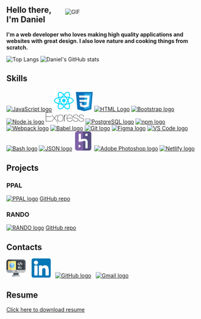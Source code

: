 <a href="https://dribbble.com/" target="_blank" rel="noreferrer"><img align="right" src="https://i.pinimg.com/originals/5c/8f/08/5c8f08b5fe55e12baae6fc54e46c343a.gif" width="350" style= "margin-top:24px;" alt="GIF"></a>

## Hello there, I'm Daniel 

**I'm a web developer who loves making high quality applications and websites with great design. I also love nature and cooking things from scratch.**

![Top Langs](https://github-readme-stats.vercel.app/api/top-langs/?username=daniel-sungwon-lee&layout=compact) ![Daniel's GitHub stats](https://github-readme-stats.vercel.app/api?username=daniel-sungwon-lee&hide=stars,contribs&show_icons=true&theme=graywhite)

## Skills
<a href="https://developer.mozilla.org/en-US/docs/Web/JavaScript" target="_blank"><img src="https://upload.wikimedia.org/wikipedia/commons/9/99/Unofficial_JavaScript_logo_2.svg" width="50" alt="JavaScript logo"></a>
<a href="https://reactjs.org/" target="_blank"><img src="/some-icons/react-icon.svg" width="55" alt="React logo"></a>
<a href="https://developer.mozilla.org/en-US/docs/Web/CSS" target="_blank"><img src="/some-icons/css3.svg" width="44" alt="CSS logo"></a>
<a href="https://developer.mozilla.org/en-US/docs/Web/HTML" target="_blank"><img src="https://upload.wikimedia.org/wikipedia/commons/3/38/HTML5_Badge.svg" width="50" alt="HTML Logo"></a>
<a href="https://getbootstrap.com/" target="_blank"><img src="https://upload.wikimedia.org/wikipedia/commons/b/b2/Bootstrap_logo.svg" width="50" alt="Bootstrap logo"></a>
<a href="https://nodejs.org/en/" target="_blank"><img src="https://upload.wikimedia.org/wikipedia/commons/d/d9/Node.js_logo.svg" width="70" alt="Node.js logo"></a>
<a href="https://expressjs.com/" target="_blank"><img src="/some-icons/express.svg" width="100" alt="Express logo"></a>
<a href="https://www.postgresql.org/" target="_blank"><img src="https://upload.wikimedia.org/wikipedia/commons/2/29/Postgresql_elephant.svg" width="50" alt="PostgreSQL logo"></a>
<a href="https://docs.npmjs.com/" target="_blank"><img src="https://upload.wikimedia.org/wikipedia/commons/d/db/Npm-logo.svg" width="80" alt="npm logo"></a>
<a href="https://webpack.js.org/" target="_blank"><img src="https://webpack.js.org/icon-square-small.85ba630cf0c5f29ae3e3.svg" width="60" alt="Webpack logo"></a>
<a href="https://babeljs.io/" target="_blank"><img src="https://upload.wikimedia.org/wikipedia/commons/0/02/Babel_Logo.svg" width="100" alt="Babel logo"></a>
<a href="https://git-scm.com/" target="_blank"><img src="https://upload.wikimedia.org/wikipedia/commons/3/3f/Git_icon.svg" width="50" alt="Git logo"></a>
<a href="https://www.figma.com/" target="_blank"><img src="https://upload.wikimedia.org/wikipedia/commons/3/33/Figma-logo.svg" width="35" alt="Figma logo"></a>
<a href="https://code.visualstudio.com/" target="_blank"><img src="https://upload.wikimedia.org/wikipedia/commons/9/9a/Visual_Studio_Code_1.35_icon.svg" width="50" alt="VS Code logo"></a>
<a href="https://www.gnu.org/software/bash/" target="_blank"><img src="https://upload.wikimedia.org/wikipedia/commons/4/4b/Bash_Logo_Colored.svg" width="50" alt="Bash logo"></a>
<a href="https://www.json.org/json-en.html" target="_blank"><img src="https://upload.wikimedia.org/wikipedia/commons/c/c9/JSON_vector_logo.svg" width="50" alt="JSON logo"></a>
<a href="https://www.heroku.com/" target="_blank"><img src="/some-icons/heroku.svg" width="50" alt="Heroku logo"></a>
<a href="https://www.photoshop.com/en" target="_blank"><img src="https://upload.wikimedia.org/wikipedia/commons/a/af/Adobe_Photoshop_CC_icon.svg" width="50" alt="Adobe Photoshop logo"></a> 
<a href="https://www.netlify.com/" target="_blank"><img src="https://www.netlify.com/img/press/logos/logomark.svg" width="50" alt="Netlify logo"></a>

## Projects
  ### PPAL
<a href="https://ppalll.herokuapp.com/" target="_blank"><img src="https://user-images.githubusercontent.com/72715781/108291189-ab44e300-7146-11eb-8baa-d61e9d01b015.png" width="100" alt="PPAL logo"></a> [GitHub repo](https://github.com/daniel-sungwon-lee/PPAL)
  ### RANDO
<a href="https://daniel-sungwon-lee.github.io/ajax-project/" target="_blank"><img src="https://user-images.githubusercontent.com/72715781/108329985-32fc1300-7182-11eb-8063-2d7ce3246414.png" width="100" alt="RANDO logo"></a> [GitHub repo](https://github.com/daniel-sungwon-lee/ajax-project)

## Contacts
<a href="https://danielsungwonlee.netlify.app/" target="_blank"><img src="some-icons/coding.svg" width="50" alt="Portfolio logo"></a>&nbsp;&nbsp;&nbsp;
<a href="https://www.linkedin.com/in/daniel-sungwon-lee/" target="_blank"><img src="/some-icons/linkedin.svg" width="50" alt="LinkedIn logo"></a>&nbsp;&nbsp;
<a href="https://github.com/daniel-sungwon-lee" target="_blank"><img src="https://github.githubassets.com/pinned-octocat.svg" width="50" alt="GitHub logo"></a>&nbsp;&nbsp;
<a href="mailto:danlee333@gmail.com"><img src="https://upload.wikimedia.org/wikipedia/commons/7/7e/Gmail_icon_%282020%29.svg" width="60" alt="Gmail logo"></a>

## Resume
[Click here to download resume](https://github.com/daniel-sungwon-lee/portfolio/files/6020669/daniel_lee_resume_v10.pdf)
